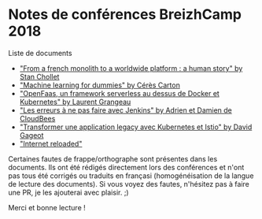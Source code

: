 # Notes de conférences BreizhCamp 2018

Liste de documents

- ["From a french monolith to a worldwide platform : a human story" by Stan Chollet](./dailymotion_monolith_to_kubernetes.md)
- ["Machine learning for dummies" by Cérès Carton](./machine_learning.md)
- ["OpenFaas, un framework serverless au dessus de Docker et Kubernetes" by Laurent Grangeau](./openfaas_framework_serverless.md)
- ["Les erreurs à ne pas faire avec Jenkins" by Adrien et Damien de CloudBees](./erreurs_jenkins.md)
- ["Transformer une application legacy avec Kubernetes et Istio" by David Gageot](./docker_kubernetes_istio.md)
- ["Internet reloaded"](./internet_reloaded.md)

Certaines fautes de frappe/orthographe sont présentes dans les documents. Ils ont été rédigés directement lors des conférences et n'ont pas tous été corrigés ou traduits en françasi (homogénéisation de la langue de lecture des documents). Si vous voyez des fautes, n'hésitez pas à faire une PR, je les ajouterai avec plaisir. ;)

Merci et bonne lecture  !